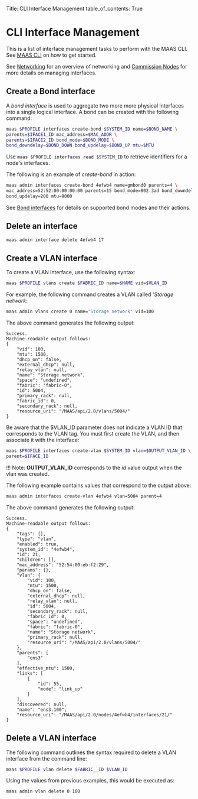 Title: CLI Interface Management
table_of_contents: True


# CLI Interface Management

This is a list of interface management tasks to perform with the MAAS CLI. See
[MAAS CLI][manage-cli] on how to get started.

See [Networking][networking] for an overview of networking and 
[Commission Nodes][commission-nodes] for more details on managing interfaces. 


## Create a Bond interface

A *bond interface* is used to aggregate two more more physical interfaces into
a single logical interface. A bond can be created with the following command:

```bash
maas $PROFILE interfaces create-bond $SYSTEM_ID name=$BOND_NAME \
parents=$IFACE1_ID mac_address=$MAC_ADDR \ 
parents=$IFACE2_ID bond_mode=$BOND_MODE \
bond_downdelay=$BOND_DOWN bond_updelay=$BOND_UP mtu=$MTU
```

Use `maas $PROFILE interfaces read $SYSTEM_ID` to retrieve identifiers for
a node's interfaces.

The following is an example of *create-bond* in action:

```bash
maas admin interfaces create-bond 4efwb4 name=gmbond0 parents=4 \
mac_address=52:52:00:00:00:00 parents=15 bond_mode=802.3ad bond_downdelay=200 \
bond_updelay=200 mtu=9000
```

See [Bond interfaces][commission-nodes-bond] for details on supported bond
modes and their actions.

## Delete an interface

```bash
maas admin interface delete 4efwb4 17

```


## Create a VLAN interface

To create a VLAN interface, use the following syntax:

```bash
maas $PROFILE vlans create $FABRIC_ID name=$NAME vid=$VLAN_ID
```

For example, the following command creates a VLAN called '*Storage network*:

```bash
maas admin vlans create 0 name="Storage network" vid=100
```

The above command generates the following output:

```no-output
Success.
Machine-readable output follows:
{
    "vid": 100,
    "mtu": 1500,
    "dhcp_on": false,
    "external_dhcp": null,
    "relay_vlan": null,
    "name": "Storage network",
    "space": "undefined",
    "fabric": "fabric-0",
    "id": 5004,
    "primary_rack": null,
    "fabric_id": 0,
    "secondary_rack": null,
    "resource_uri": "/MAAS/api/2.0/vlans/5004/"
}
```

Be aware that the $VLAN_ID parameter does not indicate a VLAN ID that
corresponds to the VLAN tag. You must first create the VLAN, and then associate
it with the interface:

```bash
maas $PROFILE interfaces create-vlan $SYSTEM_ID vlan=$OUTPUT_VLAN_ID \
parent=$IFACE_ID
```

!!! Note:
    **OUTPUT_VLAN_ID** corresponds to the *id* value output when the vlan was
    created. 

The following example contains values that correspond to the output above:

```bash
maas admin interfaces create-vlan 4efwb4 vlan=5004 parent=4
```

The above command generates the following output:

```no-highlight
Success.
Machine-readable output follows:
{
    "tags": [],
    "type": "vlan",
    "enabled": true,
    "system_id": "4efwb4",
    "id": 21,
    "children": [],
    "mac_address": "52:54:00:eb:f2:29",
    "params": {},
    "vlan": {
        "vid": 100,
        "mtu": 1500,
        "dhcp_on": false,
        "external_dhcp": null,
        "relay_vlan": null,
        "id": 5004,
        "secondary_rack": null,
        "fabric_id": 0,
        "space": "undefined",
        "fabric": "fabric-0",
        "name": "Storage network",
        "primary_rack": null,
        "resource_uri": "/MAAS/api/2.0/vlans/5004/"
    },
    "parents": [
        "ens3"
    ],
    "effective_mtu": 1500,
    "links": [
        {
            "id": 55,
            "mode": "link_up"
        }
    ],
    "discovered": null,
    "name": "ens3.100",
    "resource_uri": "/MAAS/api/2.0/nodes/4efwb4/interfaces/21/"
}
```

## Delete a VLAN interface

The following command outlines the syntax required to delete a VLAN interface
from the command line:

```bash
maas $PROFILE vlan delete $FABRIC__ID $VLAN_ID
```

Using the values from previous examples, this would be executed as:

```bash
maas admin vlan delete 0 100
```

<!-- LINKS -->

[manage-cli]: manage-cli.md
[manage-cli-sysid]: manage-cli-common.md#determine-a-node's-system-id
[networking]: installconfig-networking.md
[commission-nodes]: nodes-commission.md
[commission-nodes-bond]: nodes-commission.md#bond-interfaces
